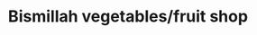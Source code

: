 ---
title: "Bismillah vegetables/fruit shop"
url: /karachi/bismillah-vegetables-fruit-shop/
shop: greengrocer
---
